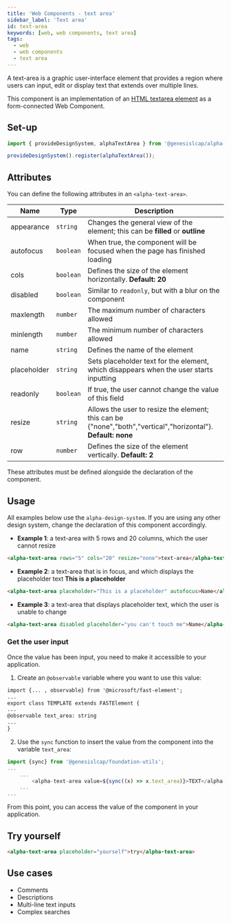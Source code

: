 ```yaml
---
title: 'Web Components - text area'
sidebar_label: 'Text area'
id: text-area
keywords: [web, web components, text area]
tags:
  - web
  - web components
  - text area
---
```


A text-area is a graphic user-interface element that provides a region where users can input, edit or display text that extends over multiple lines.

This component is an implementation of an [HTML textarea element](https://developer.mozilla.org/en-US/docs/Web/HTML/Element/textarea) as a form-connected Web Component.

## Set-up

```ts
import { provideDesignSystem, alphaTextArea } from '@genesislcap/alpha-design-system';

provideDesignSystem().register(alphaTextArea());
```

## Attributes

You can define the following attributes in an `<alpha-text-area>`.

| Name        | Type      | Description                                                                                                 |
|-------------|-----------|-------------------------------------------------------------------------------------------------------------|
| appearance  | `string`  | Changes the general view of the element; this can be **filled** or **outline**                              |
| autofocus   | `boolean` | When true, the component will be focused when the page has finished loading                                 |
| cols        | `boolean` | Defines the size of the element horizontally. **Default: 20**                                               |
| disabled    | `boolean` | Similar to `readonly`, but with a blur on the component                                                     |
| maxlength   | `number`  | The maximum number of characters allowed                                                                    |
| minlength   | `number`  | The minimum number of characters allowed                                                                    |
| name        | `string`  | Defines the name of the element                                                                             |
| placeholder | `string`  | Sets placeholder text for the element, which disappears when the user starts inputting                          |
| readonly    | `boolean` | If true, the user cannot change the value of this field                                                     |
| resize      | `string`  | Allows the user to resize the element; this can be {"none","both","vertical","horizontal"}. **Default: none** |
| row         | `number`  | Defines the size of the element vertically. **Default: 2**                                                   |

These attributes must be defined alongside the declaration of the component.

## Usage
All examples below use the `alpha-design-system`. If you are using any other design system, change the declaration
of this component accordingly.

- **Example 1**: a text-area with 5 rows and 20 columns, which the user cannot resize
```html title="Example 1"
<alpha-text-area rows="5" cols="20" resize="none">text-area</alpha-text-area>
```
- **Example 2**: a text-area that is in focus, and which displays the placeholder text **This is a placeholder**
```html title="Example 2"
<alpha-text-area placeholder="This is a placeholder" autofocus>Name</alpha-text-area>
```
- **Example 3**: a text-area that displays placeholder text, which the user is unable to change
```html title="Example 3"
<alpha-text-area disabled placeholder="you can't touch me">Name</alpha-text-area>
```

### Get the user input
Once the value has been input, you need to make it accessible to your application. 

1. Create an `@observable` variable where you want to use this value:

```html {1,5}
import {... , observable} from '@microsoft/fast-element';
...
export class TEMPLATE extends FASTElement {
...
@observable text_area: string
...
}
```

2. Use the `sync` function to insert the value from the component into the variable `text_area`:

```typescript tile="Example 4" {1,4}
import {sync} from '@genesislcap/foundation-utils';
...
    ...
        <alpha-text-area value=${sync((x) => x.text_area)}>TEXT</alpha-text-area>
    ...
...    
```

From this point, you can access the value of the component in your application.

## Try yourself

```html title="try yourself" live
<alpha-text-area placeholder="yourself">try</alpha-text-area>
```


## Use cases

- Comments
- Descriptions
- Multi-line text inputs
- Complex searches
